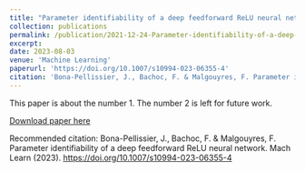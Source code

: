 ```yaml
---
title: "Parameter identifiability of a deep feedforward ReLU neural network"
collection: publications
permalink: /publication/2021-12-24-Parameter-identifiability-of-a-deep-feedforward-ReLU-neural-network
excerpt: 
date: 2023-08-03
venue: 'Machine Learning'
paperurl: 'https://doi.org/10.1007/s10994-023-06355-4'
citation: 'Bona-Pellissier, J., Bachoc, F. & Malgouyres, F. Parameter identifiability of a deep feedforward ReLU neural network. Mach Learn (2023).'
---
```

This paper is about the number 1. The number 2 is left for future work.

[Download paper here](https://link.springer.com/content/pdf/10.1007/s10994-023-06355-4.pdf)

Recommended citation: Bona-Pellissier, J., Bachoc, F. & Malgouyres, F. Parameter identifiability of a deep feedforward ReLU neural network. Mach Learn (2023). https://doi.org/10.1007/s10994-023-06355-4